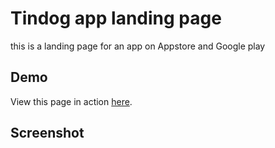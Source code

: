 # Tindog app landing page 
this is a landing page for an app on Appstore and Google play

## Demo
View this page in action [here](https://hanay0.github.io/Tindog-App/).

## Screenshot
